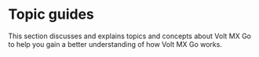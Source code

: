 # Topic guides

This section discusses and explains topics and concepts about Volt MX Go to help you gain a better understanding of how Volt MX Go works.